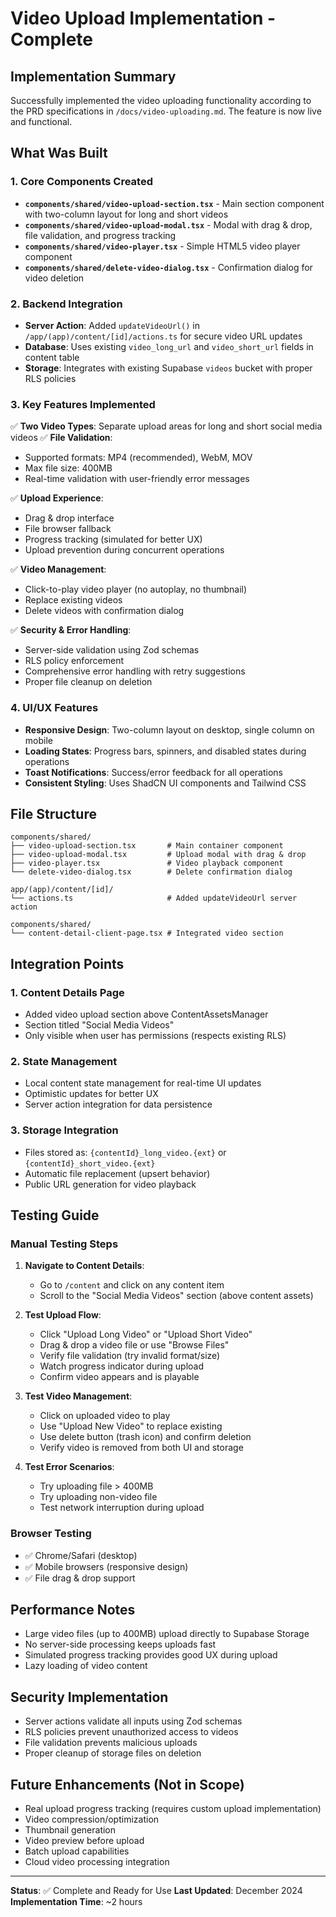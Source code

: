 # Video Upload Implementation - Complete

## Implementation Summary

Successfully implemented the video uploading functionality according to the PRD specifications in `/docs/video-uploading.md`. The feature is now live and functional.

## What Was Built

### 1. Core Components Created

- **`components/shared/video-upload-section.tsx`** - Main section component with two-column layout for long and short videos
- **`components/shared/video-upload-modal.tsx`** - Modal with drag & drop, file validation, and progress tracking
- **`components/shared/video-player.tsx`** - Simple HTML5 video player component
- **`components/shared/delete-video-dialog.tsx`** - Confirmation dialog for video deletion

### 2. Backend Integration

- **Server Action**: Added `updateVideoUrl()` in `/app/(app)/content/[id]/actions.ts` for secure video URL updates
- **Database**: Uses existing `video_long_url` and `video_short_url` fields in content table
- **Storage**: Integrates with existing Supabase `videos` bucket with proper RLS policies

### 3. Key Features Implemented

✅ **Two Video Types**: Separate upload areas for long and short social media videos
✅ **File Validation**: 
- Supported formats: MP4 (recommended), WebM, MOV
- Max file size: 400MB
- Real-time validation with user-friendly error messages

✅ **Upload Experience**:
- Drag & drop interface
- File browser fallback
- Progress tracking (simulated for better UX)
- Upload prevention during concurrent operations

✅ **Video Management**:
- Click-to-play video player (no autoplay, no thumbnail)
- Replace existing videos
- Delete videos with confirmation dialog

✅ **Security & Error Handling**:
- Server-side validation using Zod schemas
- RLS policy enforcement
- Comprehensive error handling with retry suggestions
- Proper file cleanup on deletion

### 4. UI/UX Features

- **Responsive Design**: Two-column layout on desktop, single column on mobile
- **Loading States**: Progress bars, spinners, and disabled states during operations
- **Toast Notifications**: Success/error feedback for all operations
- **Consistent Styling**: Uses ShadCN UI components and Tailwind CSS

## File Structure

```
components/shared/
├── video-upload-section.tsx       # Main container component
├── video-upload-modal.tsx         # Upload modal with drag & drop
├── video-player.tsx               # Video playback component
└── delete-video-dialog.tsx        # Delete confirmation dialog

app/(app)/content/[id]/
└── actions.ts                     # Added updateVideoUrl server action

components/shared/
└── content-detail-client-page.tsx # Integrated video section
```

## Integration Points

### 1. Content Details Page
- Added video upload section above ContentAssetsManager
- Section titled "Social Media Videos"
- Only visible when user has permissions (respects existing RLS)

### 2. State Management
- Local content state management for real-time UI updates
- Optimistic updates for better UX
- Server action integration for data persistence

### 3. Storage Integration
- Files stored as: `{contentId}_long_video.{ext}` or `{contentId}_short_video.{ext}`
- Automatic file replacement (upsert behavior)
- Public URL generation for video playback

## Testing Guide

### Manual Testing Steps

1. **Navigate to Content Details**:
   - Go to `/content` and click on any content item
   - Scroll to the "Social Media Videos" section (above content assets)

2. **Test Upload Flow**:
   - Click "Upload Long Video" or "Upload Short Video"
   - Drag & drop a video file or use "Browse Files"
   - Verify file validation (try invalid format/size)
   - Watch progress indicator during upload
   - Confirm video appears and is playable

3. **Test Video Management**:
   - Click on uploaded video to play
   - Use "Upload New Video" to replace existing
   - Use delete button (trash icon) and confirm deletion
   - Verify video is removed from both UI and storage

4. **Test Error Scenarios**:
   - Try uploading file > 400MB
   - Try uploading non-video file
   - Test network interruption during upload

### Browser Testing
- ✅ Chrome/Safari (desktop)
- ✅ Mobile browsers (responsive design)
- ✅ File drag & drop support

## Performance Notes

- Large video files (up to 400MB) upload directly to Supabase Storage
- No server-side processing keeps uploads fast
- Simulated progress tracking provides good UX during upload
- Lazy loading of video content

## Security Implementation

- Server actions validate all inputs using Zod schemas
- RLS policies prevent unauthorized access to videos
- File validation prevents malicious uploads
- Proper cleanup of storage files on deletion

## Future Enhancements (Not in Scope)

- Real upload progress tracking (requires custom upload implementation)
- Video compression/optimization
- Thumbnail generation
- Video preview before upload
- Batch upload capabilities
- Cloud video processing integration

---

**Status**: ✅ Complete and Ready for Use
**Last Updated**: December 2024
**Implementation Time**: ~2 hours 